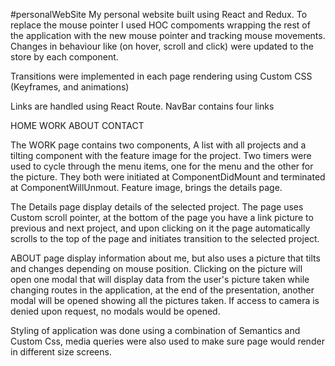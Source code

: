 #personalWebSite
My personal website built using React and Redux.
To replace the mouse pointer I used HOC compoments wrapping the rest of the application with the new mouse pointer and tracking mouse movements. Changes in behaviour like (on hover, scroll and click) were updated to the store by each component.

Transitions were implemented in each page rendering using Custom CSS (Keyframes, and animations)

Links are handled using React Route. NavBar contains four links

HOME
WORK
ABOUT
CONTACT

The WORK page contains two components, A list with all projects and a tilting component with the feature image for the project. Two timers were used to cycle through the menu items, one for the menu and the other for the picture. They both were initiated at ComponentDidMount and terminated at ComponentWillUnmout. Feature image, brings the details page.

The Details page display details of the selected project. The page uses Custom scroll pointer, at the bottom of the page you have a link picture to previous and next project, and upon clicking on it the page automatically scrolls to the top of the page and initiates transition to the selected project.

ABOUT page display information about me, but also uses a picture that tilts and changes depending on mouse position. Clicking on the picture will open one modal that will display data from the user's picture taken while changing routes in the application, at the end of the presentation, another modal will be opened showing all the pictures taken. If access to camera is denied upon request, no modals would be opened.

Styling of application was done using a combination of Semantics and Custom Css, media queries were also used to make sure page would render in different size screens.
